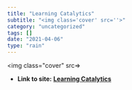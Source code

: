 ```yaml
---
title: "Learning Catalytics"
subtitle: "<img class='cover' src=''>"
category: "uncategorized"
tags: []
date: "2021-04-06"
type: "rain"
---
```

<img class="cover" src=>


* **Link to site:** **[Learning Catalytics](https://learningcatalytics.com/courses)**